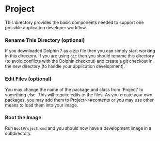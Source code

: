 # Project
This directory provides the basic components needed to support one possible application developer workflow. 

### Rename This Directory (optional)
If you downloaded Dolphin 7 as a zip file then you can simply start working in this directory. If you are using `git` then you should rename this directory (to avoid conflicts with the Dolphin checkout) and create a git checkout in the new directory (to handle your application development). 

### Edit Files (optional)
You may change the name of the package and class from 'Project' to something else. This will require edits to the files. As you create your own packages, you may add them to Project>>#contents or you may use other means to load them into your image.

### Boot the Image
Run `BootProject.cmd` and you should now have a development image in a subdirectory.
